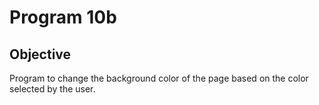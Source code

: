 # Program 10b

## Objective
Program to change the background color of the page based on the color selected by the user.